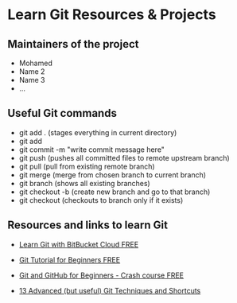 # Learn Git Resources & Projects

## Maintainers of the project

- Mohamed
- Name 2
- Name 3
- ...

## Useful Git commands

- git add . (stages everything in current directory)
- git add <exact file name>
- git commit -m "write commit message here"
- git push (pushes all committed files to remote upstream branch)
- git pull (pull from existing remote branch)
- git merge <Branch name> (merge from chosen branch to current branch)
- git branch (shows all existing branches)
- git checkout -b (create new branch and go to that branch)
- git checkout <NAME> (checkouts to branch only if it exists)

## Resources and links to learn Git

- [Learn Git with BitBucket Cloud FREE](https://www.atlassian.com/git/tutorials/learn-git-with-bitbucket-cloud)

- [Git Tutorial for Beginners FREE](https://www.youtube.com/watch?v=8JJ101D3knE)

- [Git and GitHub for Beginners - Crash course FREE](https://www.youtube.com/watch?v=RGOj5yH7evk)

- [13 Advanced (but useful) Git Techniques and Shortcuts](https://www.youtube.com/watch?v=ecK3EnyGD8o)
